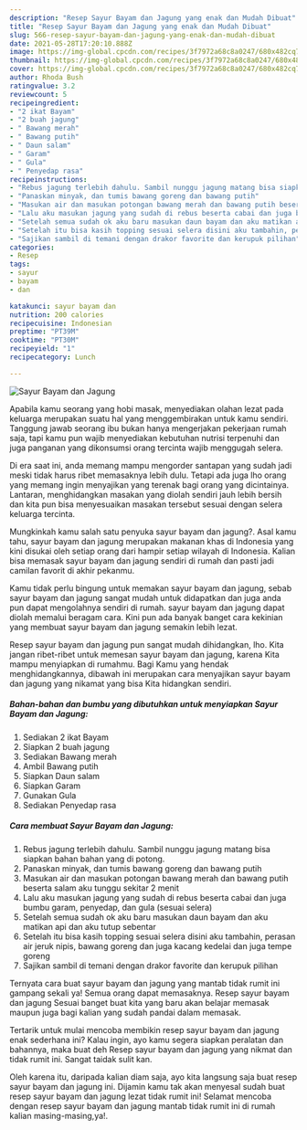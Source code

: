 ```yaml
---
description: "Resep Sayur Bayam dan Jagung yang enak dan Mudah Dibuat"
title: "Resep Sayur Bayam dan Jagung yang enak dan Mudah Dibuat"
slug: 566-resep-sayur-bayam-dan-jagung-yang-enak-dan-mudah-dibuat
date: 2021-05-28T17:20:10.888Z
image: https://img-global.cpcdn.com/recipes/3f7972a68c8a0247/680x482cq70/sayur-bayam-dan-jagung-foto-resep-utama.jpg
thumbnail: https://img-global.cpcdn.com/recipes/3f7972a68c8a0247/680x482cq70/sayur-bayam-dan-jagung-foto-resep-utama.jpg
cover: https://img-global.cpcdn.com/recipes/3f7972a68c8a0247/680x482cq70/sayur-bayam-dan-jagung-foto-resep-utama.jpg
author: Rhoda Bush
ratingvalue: 3.2
reviewcount: 5
recipeingredient:
- "2 ikat Bayam"
- "2 buah jagung"
- " Bawang merah"
- " Bawang putih"
- " Daun salam"
- " Garam"
- " Gula"
- " Penyedap rasa"
recipeinstructions:
- "Rebus jagung terlebih dahulu. Sambil nunggu jagung matang bisa siapkan bahan bahan yang di potong."
- "Panaskan minyak, dan tumis bawang goreng dan bawang putih"
- "Masukan air dan masukan potongan bawang merah dan bawang putih beserta salam aku tunggu sekitar 2 menit"
- "Lalu aku masukan jagung yang sudah di rebus beserta cabai dan juga bumbu garam, penyedap, dan gula (sesuai selera)"
- "Setelah semua sudah ok aku baru masukan daun bayam dan aku matikan api dan aku tutup sebentar"
- "Setelah itu bisa kasih topping sesuai selera disini aku tambahin, perasan air jeruk nipis, bawang goreng dan juga kacang kedelai dan juga tempe goreng"
- "Sajikan sambil di temani dengan drakor favorite dan kerupuk pilihan"
categories:
- Resep
tags:
- sayur
- bayam
- dan

katakunci: sayur bayam dan 
nutrition: 200 calories
recipecuisine: Indonesian
preptime: "PT39M"
cooktime: "PT30M"
recipeyield: "1"
recipecategory: Lunch

---
```



![Sayur Bayam dan Jagung](https://img-global.cpcdn.com/recipes/3f7972a68c8a0247/680x482cq70/sayur-bayam-dan-jagung-foto-resep-utama.jpg)

Apabila kamu seorang yang hobi masak, menyediakan olahan lezat pada keluarga merupakan suatu hal yang menggembirakan untuk kamu sendiri. Tanggung jawab seorang ibu bukan hanya mengerjakan pekerjaan rumah saja, tapi kamu pun wajib menyediakan kebutuhan nutrisi terpenuhi dan juga panganan yang dikonsumsi orang tercinta wajib menggugah selera.

Di era  saat ini, anda memang mampu mengorder santapan yang sudah jadi meski tidak harus ribet memasaknya lebih dulu. Tetapi ada juga lho orang yang memang ingin menyajikan yang terenak bagi orang yang dicintainya. Lantaran, menghidangkan masakan yang diolah sendiri jauh lebih bersih dan kita pun bisa menyesuaikan masakan tersebut sesuai dengan selera keluarga tercinta. 



Mungkinkah kamu salah satu penyuka sayur bayam dan jagung?. Asal kamu tahu, sayur bayam dan jagung merupakan makanan khas di Indonesia yang kini disukai oleh setiap orang dari hampir setiap wilayah di Indonesia. Kalian bisa memasak sayur bayam dan jagung sendiri di rumah dan pasti jadi camilan favorit di akhir pekanmu.

Kamu tidak perlu bingung untuk memakan sayur bayam dan jagung, sebab sayur bayam dan jagung sangat mudah untuk didapatkan dan juga anda pun dapat mengolahnya sendiri di rumah. sayur bayam dan jagung dapat diolah memalui beragam cara. Kini pun ada banyak banget cara kekinian yang membuat sayur bayam dan jagung semakin lebih lezat.

Resep sayur bayam dan jagung pun sangat mudah dihidangkan, lho. Kita jangan ribet-ribet untuk memesan sayur bayam dan jagung, karena Kita mampu menyiapkan di rumahmu. Bagi Kamu yang hendak menghidangkannya, dibawah ini merupakan cara menyajikan sayur bayam dan jagung yang nikamat yang bisa Kita hidangkan sendiri.

<!--inarticleads1-->

##### Bahan-bahan dan bumbu yang dibutuhkan untuk menyiapkan Sayur Bayam dan Jagung:

1. Sediakan 2 ikat Bayam
1. Siapkan 2 buah jagung
1. Sediakan  Bawang merah
1. Ambil  Bawang putih
1. Siapkan  Daun salam
1. Siapkan  Garam
1. Gunakan  Gula
1. Sediakan  Penyedap rasa




<!--inarticleads2-->

##### Cara membuat Sayur Bayam dan Jagung:

1. Rebus jagung terlebih dahulu. Sambil nunggu jagung matang bisa siapkan bahan bahan yang di potong.
1. Panaskan minyak, dan tumis bawang goreng dan bawang putih
1. Masukan air dan masukan potongan bawang merah dan bawang putih beserta salam aku tunggu sekitar 2 menit
1. Lalu aku masukan jagung yang sudah di rebus beserta cabai dan juga bumbu garam, penyedap, dan gula (sesuai selera)
1. Setelah semua sudah ok aku baru masukan daun bayam dan aku matikan api dan aku tutup sebentar
1. Setelah itu bisa kasih topping sesuai selera disini aku tambahin, perasan air jeruk nipis, bawang goreng dan juga kacang kedelai dan juga tempe goreng
1. Sajikan sambil di temani dengan drakor favorite dan kerupuk pilihan




Ternyata cara buat sayur bayam dan jagung yang mantab tidak rumit ini gampang sekali ya! Semua orang dapat memasaknya. Resep sayur bayam dan jagung Sesuai banget buat kita yang baru akan belajar memasak maupun juga bagi kalian yang sudah pandai dalam memasak.

Tertarik untuk mulai mencoba membikin resep sayur bayam dan jagung enak sederhana ini? Kalau ingin, ayo kamu segera siapkan peralatan dan bahannya, maka buat deh Resep sayur bayam dan jagung yang nikmat dan tidak rumit ini. Sangat taidak sulit kan. 

Oleh karena itu, daripada kalian diam saja, ayo kita langsung saja buat resep sayur bayam dan jagung ini. Dijamin kamu tak akan menyesal sudah buat resep sayur bayam dan jagung lezat tidak rumit ini! Selamat mencoba dengan resep sayur bayam dan jagung mantab tidak rumit ini di rumah kalian masing-masing,ya!.

